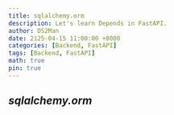 ```yaml
---
title: sqlalchemy.orm
description: Let's learn Depends in FastAPI.
author: DS2Man
date: 2125-04-15 11:00:00 +0000
categories: [Backend, FastAPI]
tags: [Backend, FastAPI]
math: true
pin: true
---
```


## *sqlalchemy.orm*
